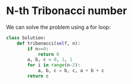 # N-th Tribonacci number
We can solve the problem using a for loop:
```python
class Solution:
    def tribonacci(self, n):
        if n==0:
            return 0
        a, b, c = 0, 1, 1
        for i in range(n-2): 
            a, b, c = b, c, a + b + c
        return c
```

